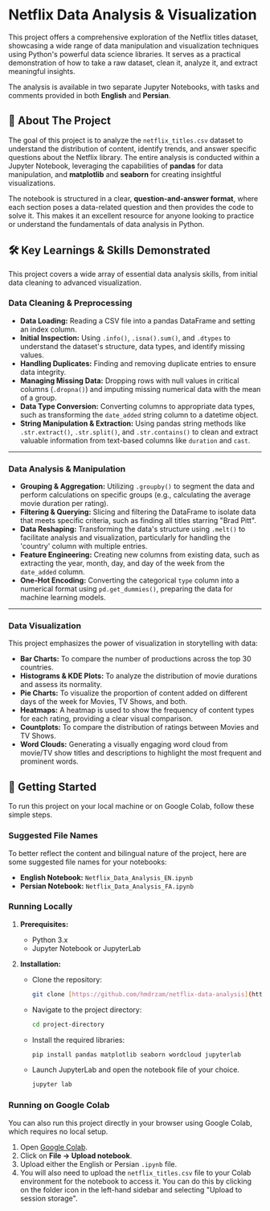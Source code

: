 # Netflix Data Analysis & Visualization

This project offers a comprehensive exploration of the Netflix titles dataset, showcasing a wide range of data manipulation and visualization techniques using Python's powerful data science libraries. It serves as a practical demonstration of how to take a raw dataset, clean it, analyze it, and extract meaningful insights.

The analysis is available in two separate Jupyter Notebooks, with tasks and comments provided in both **English** and **Persian**.


## 🚀 About The Project

The goal of this project is to analyze the `netflix_titles.csv` dataset to understand the distribution of content, identify trends, and answer specific questions about the Netflix library. The entire analysis is conducted within a Jupyter Notebook, leveraging the capabilities of **pandas** for data manipulation, and **matplotlib** and **seaborn** for creating insightful visualizations.

The notebook is structured in a clear, **question-and-answer format**, where each section poses a data-related question and then provides the code to solve it. This makes it an excellent resource for anyone looking to practice or understand the fundamentals of data analysis in Python.

## 🛠️ Key Learnings & Skills Demonstrated

This project covers a wide array of essential data analysis skills, from initial data cleaning to advanced visualization.

### **Data Cleaning & Preprocessing**

-   **Data Loading:** Reading a CSV file into a pandas DataFrame and setting an index column.
-   **Initial Inspection:** Using `.info()`, `.isna().sum()`, and `.dtypes` to understand the dataset's structure, data types, and identify missing values.
-   **Handling Duplicates:** Finding and removing duplicate entries to ensure data integrity.
-   **Managing Missing Data:** Dropping rows with null values in critical columns (`.dropna()`) and imputing missing numerical data with the mean of a group.
-   **Data Type Conversion:** Converting columns to appropriate data types, such as transforming the `date_added` string column to a datetime object.
-   **String Manipulation & Extraction:** Using pandas string methods like `.str.extract()`, `.str.split()`, and `.str.contains()` to clean and extract valuable information from text-based columns like `duration` and `cast`.

---

### **Data Analysis & Manipulation**

-   **Grouping & Aggregation:** Utilizing `.groupby()` to segment the data and perform calculations on specific groups (e.g., calculating the average movie duration per rating).
-   **Filtering & Querying:** Slicing and filtering the DataFrame to isolate data that meets specific criteria, such as finding all titles starring "Brad Pitt".
-   **Data Reshaping:** Transforming the data's structure using `.melt()` to facilitate analysis and visualization, particularly for handling the 'country' column with multiple entries.
-   **Feature Engineering:** Creating new columns from existing data, such as extracting the year, month, day, and day of the week from the `date_added` column.
-   **One-Hot Encoding:** Converting the categorical `type` column into a numerical format using `pd.get_dummies()`, preparing the data for machine learning models.

---

### **Data Visualization**

This project emphasizes the power of visualization in storytelling with data:

-   **Bar Charts:** To compare the number of productions across the top 30 countries.
-   **Histograms & KDE Plots:** To analyze the distribution of movie durations and assess its normality.
-   **Pie Charts:** To visualize the proportion of content added on different days of the week for Movies, TV Shows, and both.
-   **Heatmaps:** A heatmap is used to show the frequency of content types for each rating, providing a clear visual comparison.
-   **Countplots:** To compare the distribution of ratings between Movies and TV Shows.
-   **Word Clouds:** Generating a visually engaging word cloud from movie/TV show titles and descriptions to highlight the most frequent and prominent words.

## 🏁 Getting Started

To run this project on your local machine or on Google Colab, follow these simple steps.

### **Suggested File Names**

To better reflect the content and bilingual nature of the project, here are some suggested file names for your notebooks:

-   **English Notebook:** `Netflix_Data_Analysis_EN.ipynb`
-   **Persian Notebook:** `Netflix_Data_Analysis_FA.ipynb`

### **Running Locally**

1.  **Prerequisites:**
    * Python 3.x
    * Jupyter Notebook or JupyterLab

2.  **Installation:**
    * Clone the repository:
        ```sh
        git clone [https://github.com/hmdrzam/netflix-data-analysis](https://github.com/hmdrzam/netflix-data-analysis)
        ```
    * Navigate to the project directory:
        ```sh
        cd project-directory
        ```
    * Install the required libraries:
        ```sh
        pip install pandas matplotlib seaborn wordcloud jupyterlab
        ```
    * Launch JupyterLab and open the notebook file of your choice.
        ```sh
        jupyter lab
        ```

### **Running on Google Colab**

You can also run this project directly in your browser using Google Colab, which requires no local setup.

1.  Open [Google Colab](https://colab.research.google.com/).
2.  Click on **File -> Upload notebook**.
3.  Upload either the English or Persian `.ipynb` file.
4.  You will also need to upload the `netflix_titles.csv` file to your Colab environment for the notebook to access it. You can do this by clicking on the folder icon in the left-hand sidebar and selecting "Upload to session storage".